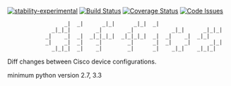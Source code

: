 [![stability-experimental](https://img.shields.io/badge/stability-experimental-orange.svg)](https://github.com/emersion/stability-badges#experimental) [![Build Status](https://travis-ci.org/bordeltabernacle/diffios.svg?branch=master)](https://travis-ci.org/bordeltabernacle/diffios) [![Coverage Status](https://coveralls.io/repos/github/bordeltabernacle/diffios/badge.svg?branch=master)](https://coveralls.io/github/bordeltabernacle/diffios?branch=master) [![Code Issues](https://www.quantifiedcode.com/api/v1/project/04b61eeff2484472b673079338c87c4a/badge.svg)](https://www.quantifiedcode.com/app/project/04b61eeff2484472b673079338c87c4a)


```
                  _|  _|      _|_|      _|_|  _|
              _|_|_|        _|        _|            _|_|      _|_|_|
            _|    _|  _|  _|_|_|_|  _|_|_|_|  _|  _|    _|  _|_|
            _|    _|  _|    _|        _|      _|  _|    _|      _|_|
              _|_|_|  _|    _|        _|      _|    _|_|    _|_|_|
```


Diff changes between Cisco device configurations.

minimum python version 2.7, 3.3
